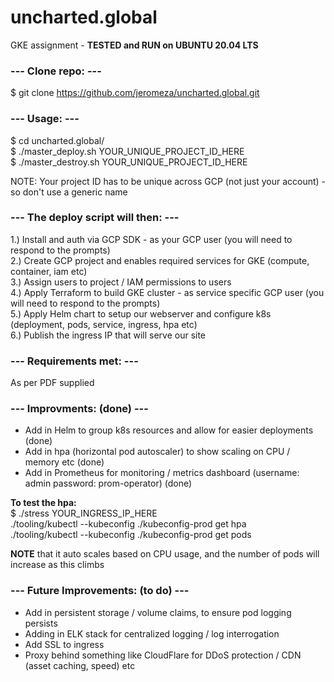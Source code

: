 # uncharted.global
GKE assignment - **TESTED and RUN on UBUNTU 20.04 LTS**

### **--- Clone repo: ---**  
$ git clone https://github.com/jeromeza/uncharted.global.git   
  
### **--- Usage: ---**       
$ cd uncharted.global/   
$ ./master_deploy.sh YOUR_UNIQUE_PROJECT_ID_HERE   
$ ./master_destroy.sh YOUR_UNIQUE_PROJECT_ID_HERE   
  
NOTE: Your project ID has to be unique across GCP (not just your account) - so don't use a generic name  
  
### **--- The deploy script will then: ---**      
1.) Install and auth via GCP SDK - as your GCP user (you will need to respond to the prompts)  
2.) Create GCP project and enables required services for GKE (compute, container, iam etc)  
3.) Assign users to project / IAM permissions to users   
4.) Apply Terraform to build GKE cluster - as service specific GCP user (you will need to respond to the prompts)  
5.) Apply Helm chart to setup our webserver and configure k8s (deployment, pods, service, ingress, hpa etc)  
6.) Publish the ingress IP that will serve our site  

### **--- Requirements met: ---**     
As per PDF supplied

### **--- Improvments: (done) ---**       
- Add in Helm to group k8s resources and allow for easier deployments (done)
- Add in hpa (horizontal pod autoscaler) to show scaling on CPU / memory etc (done)
- Add in Prometheus for monitoring / metrics dashboard (username: admin password: prom-operator) (done) 

**To test the hpa:**  
$ ./stress YOUR_INGRESS_IP_HERE  
./tooling/kubectl --kubeconfig ./kubeconfig-prod get hpa  
./tooling/kubectl --kubeconfig ./kubeconfig-prod get pods  

**NOTE** that it auto scales based on CPU usage, and the number of pods will increase as this climbs

### **--- Future Improvements: (to do) ---**    
- Add in persistent storage / volume claims, to ensure pod logging persists
- Adding in ELK stack for centralized logging / log interrogation
- Add SSL to ingress
- Proxy behind something like CloudFlare for DDoS protection / CDN (asset caching, speed) etc
